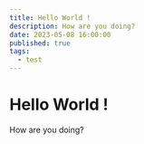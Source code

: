 ```yaml
---
title: Hello World !
description: How are you doing? 
date: 2023-05-08 16:00:00
published: true
tags:
  - test
---
```


# Hello World !

How are you doing?

